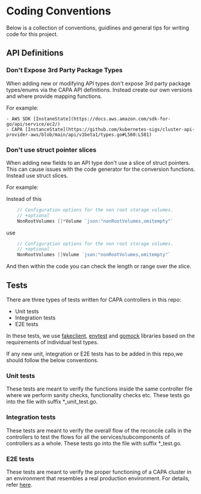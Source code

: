 # Coding Conventions

Below is a collection of conventions, guidlines and general tips for writing code for this project.

## API Definitions

### Don't Expose 3rd Party Package Types

When adding new or modifying API types don't expose 3rd party package types/enums via the CAPA API definitions. Instead create our own versions and where provide mapping functions.

For example:

    - AWS SDK [InstaneState](https://docs.aws.amazon.com/sdk-for-go/api/service/ec2/)
    - CAPA [InstanceState](https://github.com/kubernetes-sigs/cluster-api-provider-aws/blob/main/api/v1beta1/types.go#L560:L581)

### Don't use struct pointer slices

When adding new fields to an API type don't use a slice of struct pointers. This can cause issues with the code generator for the conversion functions. Instead use struct slices.

For example:

Instead of this

```go
	// Configuration options for the non root storage volumes.
	// +optional
	NonRootVolumes []*Volume `json:"nonRootVolumes,omitempty"`
```

use

```go
	// Configuration options for the non root storage volumes.
	// +optional
	NonRootVolumes []Volume `json:"nonRootVolumes,omitempty"`
```

And then within the code you can check the length or range over the slice.

## Tests

There are three types of tests written for CAPA controllers in this repo:
* Unit tests  
* Integration tests
* E2E tests

In these tests, we use [fakeclient](https://pkg.go.dev/sigs.k8s.io/controller-runtime/pkg/client/fake), [envtest](https://pkg.go.dev/sigs.k8s.io/controller-runtime/pkg/envtest) and [gomock](https://pkg.go.dev/github.com/golang/mock/gomock) libraries based on the requirements of individual test types.

If any new unit, integration or E2E tests has to be added in this repo,we should follow the below conventions.

### Unit tests
These tests are meant to verify the functions inside the same controller file where we perform sanity checks, functionality checks etc.
These tests go into the file with suffix *_unit_test.go.

### Integration tests
These tests are meant to verify the overall flow of the reconcile calls in the controllers to test the flows for all the services/subcomponents of controllers as a whole.
These tests go into the file with suffix *_test.go.

### E2E tests
These tests are meant to verify the proper functioning of a CAPA cluster in an environment that resembles a real production environment. For details, refer [here](https://cluster-api-aws.sigs.k8s.io/development/e2e.html).

